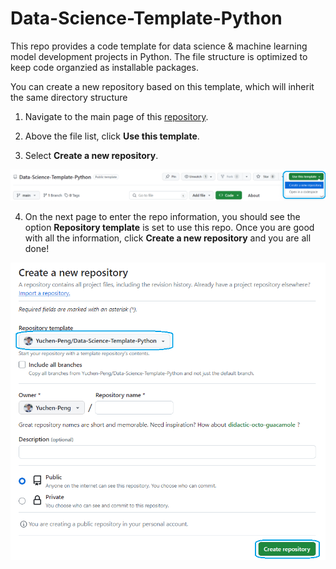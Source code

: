 # Data-Science-Template-Python
This repo provides a code template for data science &amp; machine learning model development projects in Python. The file structure is optimized to keep code organzied as installable packages.

You can create a new repository based on this template, which will inherit the same directory structure

1. Navigate to the main page of this [repository](https://github.com/Yuchen-Peng/Data-Science-Template-Python/tree/main).

2. Above the file list, click **Use this template**.

3. Select **Create a new repository**.

![Using the template](images/template.png "Using the template")

4. On the next page to enter the repo information, you should see the option **Repository template** is set to use this repo. Once you are good with all the information, click **Create a new repository** and you are all done!

![Create a new repository](images/create_repo.png "Create a new repository")
